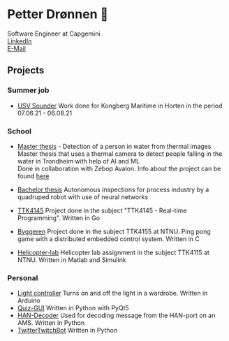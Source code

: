 # Petter Drønnen 👋  
Software Engineer at Capgemini  
[LinkedIn](https://www.linkedin.com/in/petter-dr%C3%B8nnen-014b02196/)  
[E-Mail](mailto:petter.dronnen@outlook.com)

## Projects
### Summer job
- [USV Sounder](https://github.com/dr0nn1/USVSounder) Work done for Kongberg Maritime in Horten in the period 07.06.21 - 06.08.21

### School
- [Master thesis](https://github.com/dr0nn1/masterThesis) - Detection of a person in water from thermal images   
Master thesis that uses a thermal camera to detect people falling in the water in Trondheim with help of AI and ML  
Done in collaboration with Zebop Avalon. Info about the project can be found [here](https://www.zebopavalon.com/pilot)

- [Bachelor thesis](https://github.com/magnusoy/Sparkie) Autonomous inspections for process industry by a quadruped robot with use of neural networks

- [TTK4145](https://github.com/dr0nn1/TTK4145-Elevator-Project) Project done in the subject "TTK4145 - Real-time Programming".  Written in Go

- [Byggeren](https://github.com/dr0nn1/TTK4155-byggern)  Project done in the subject TTK4155 at NTNU. Ping pong game with a distributed embedded control system. Written in C

- [Helicopter-lab](https://github.com/dr0nn1/TTK4115-Helicopter-lab) Helicopter lab assignment in the subject TTK4115 at NTNU. Written in Matlab and Simulink

### Personal
- [Light controller](https://github.com/dr0nn1/433MHz-light-controller) Turns on and off the light in a wardrobe. Written in Arduino
- [Quiz-GUI](https://github.com/dr0nn1/Quiz-GUI) Written in Python with PyQt5
- [HAN-Decoder](https://github.com/dr0nn1/HAN-Decoder) Used for decoding message from the HAN-port on an AMS. Written in Python
- [TwitterTwitchBot](https://github.com/dr0nn1/TwitterTwitchBot) Written in Python

<!--
**dr0nn1/dr0nn1** is a ✨ _special_ ✨ repository because its `README.md` (this file) appears on your GitHub profile.

Here are some ideas to get you started:

- 🔭 I’m currently working on ...
- 🌱 I’m currently learning ...
- 👯 I’m looking to collaborate on ...
- 🤔 I’m looking for help with ...
- 💬 Ask me about ...
- 📫 How to reach me: ...
- 😄 Pronouns: ...
- ⚡ Fun fact: ...
-->
